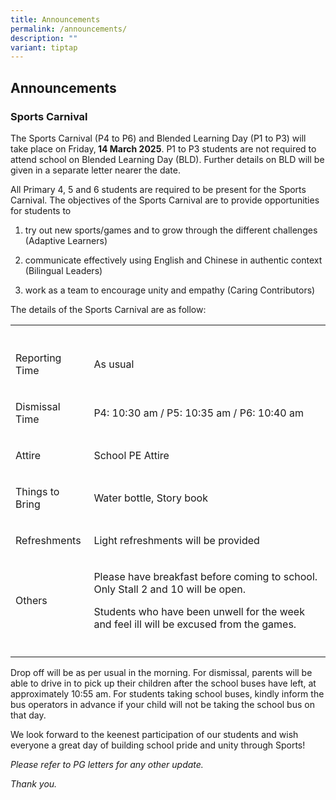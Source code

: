 ```yaml
---
title: Announcements
permalink: /announcements/
description: ""
variant: tiptap
---
```

<h2>Announcements</h2>
<p></p>
<h3><strong>Sports Carnival</strong></h3>
<p>The Sports Carnival (P4 to P6) and Blended Learning Day (P1 to P3) will
take place on Friday,<strong> 14 March 2025</strong>. P1 to P3 students
are not required to attend school on Blended Learning Day (BLD). Further
details on BLD will be given in a separate letter nearer the date.</p>
<p>All Primary 4, 5 and 6 students are required to be present for the Sports
Carnival. The objectives of the Sports Carnival are to provide opportunities
for students to</p>
<ol data-tight="true" class="tight">
<li>
<p>try out new sports/games and to grow through the different challenges
(Adaptive Learners)</p>
</li>
<li>
<p>communicate effectively using English and Chinese in authentic context
(Bilingual Leaders)</p>
</li>
<li>
<p>work as a team to encourage unity and empathy (Caring Contributors)</p>
</li>
</ol>
<p></p>
<p>The details of the Sports Carnival are as follow:</p>
<table style="minWidth: 75px">
<colgroup>
<col>
<col>
<col>
</colgroup>
<tbody>
<tr>
<th rowspan="1" colspan="1">
<p></p>
</th>
<th rowspan="1" colspan="1">
<p></p>
</th>
<th rowspan="1" colspan="1">
<p></p>
</th>
</tr>
<tr>
<td rowspan="1" colspan="1">
<p>Reporting Time</p>
</td>
<td rowspan="1" colspan="1">
<p>As usual</p>
</td>
<td rowspan="1" colspan="1">
<p></p>
</td>
</tr>
<tr>
<td rowspan="1" colspan="1">
<p>Dismissal Time</p>
</td>
<td rowspan="1" colspan="2">
<p>P4: 10:30 am / P5: 10:35 am / P6: 10:40 am</p>
</td>
</tr>
<tr>
<td rowspan="1" colspan="1">
<p>Attire</p>
</td>
<td rowspan="1" colspan="1">
<p>School PE Attire</p>
</td>
<td rowspan="1" colspan="1">
<p></p>
</td>
</tr>
<tr>
<td rowspan="1" colspan="1">
<p>Things to Bring</p>
</td>
<td rowspan="1" colspan="2">
<p>Water bottle, Story book</p>
</td>
</tr>
<tr>
<td rowspan="1" colspan="1">
<p>Refreshments</p>
</td>
<td rowspan="1" colspan="1">
<p>Light refreshments will be provided</p>
</td>
<td rowspan="1" colspan="1">
<p></p>
</td>
</tr>
<tr>
<td rowspan="1" colspan="1">
<p>Others</p>
</td>
<td rowspan="1" colspan="2">
<p>Please have breakfast before coming to school. Only Stall 2 and 10 will
be open.</p>
<p>Students who have been unwell for the week and feel ill will be excused
from the games.</p>
</td>
</tr>
<tr>
<td rowspan="1" colspan="1">
<p></p>
</td>
<td rowspan="1" colspan="1">
<p></p>
</td>
<td rowspan="1" colspan="1">
<p></p>
</td>
</tr>
</tbody>
</table>
<p>Drop off will be as per usual in the morning. For dismissal, parents will
be able to drive in to pick up their children after the school buses have
left, at approximately 10:55 am. For students taking school buses, kindly
inform the bus operators in advance if your child will not be taking the
school bus on that day.</p>
<p>We look forward to the keenest participation of our students and wish
everyone a great day of building school pride and unity through Sports!</p>
<p></p>
<p></p>
<p><em>Please refer to PG letters for any other update.</em>
</p>
<p><em>Thank you.</em>
</p>